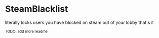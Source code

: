 # SteamBlacklist

literally locks users you have blocked on steam out of your lobby that's it

<sub>TODO: add more readme</sub>
